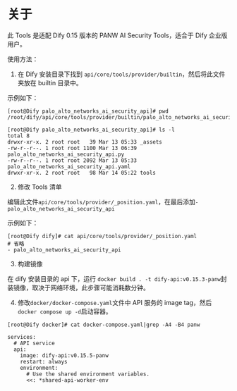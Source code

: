 # 关于

此 Tools 是适配 Dify 0.15 版本的 PANW AI Security Tools，适合于 Dify 企业版用户。



使用方法：

1. 在 Dify 安装目录下找到 `api/core/tools/provider/builtin`，然后将此文件夹放在 builtin 目录中。



示例如下：

```shell
[root@Dify palo_alto_networks_ai_security_api]# pwd
/root/dify/api/core/tools/provider/builtin/palo_alto_networks_ai_security_api

[root@Dify palo_alto_networks_ai_security_api]# ls -l
total 8
drwxr-xr-x. 2 root root   39 Mar 13 05:33 _assets
-rw-r--r--. 1 root root 1100 Mar 13 06:39 palo_alto_networks_ai_security_api.py
-rw-r--r--. 1 root root 2092 Mar 13 05:33 palo_alto_networks_ai_security_api.yaml
drwxr-xr-x. 2 root root   98 Mar 14 05:22 tools
```



2. 修改 Tools 清单

编辑此文件`api/core/tools/provider/_position.yaml`，在最后添加`- palo_alto_networks_ai_security_api`

示例如下：

```shell
[root@Dify dify]# cat api/core/tools/provider/_position.yaml
# 省略
- palo_alto_networks_ai_security_api
```



3. 构建镜像

在 dify 安装目录的 api 下，运行 `docker build . -t dify-api:v0.15.3-panw`封装镜像，取决于网络环境，此步骤可能消耗数分钟。

4. 修改`docker/docker-compose.yaml`文件中 API 服务的 image tag，然后 `docker compose up -d`启动容器。

```shell
[root@Dify docker]# cat docker-compose.yaml|grep -A4 -B4 panw

services:
  # API service
  api:
    image: dify-api:v0.15.5-panw
    restart: always
    environment:
      # Use the shared environment variables.
      <<: *shared-api-worker-env
```

